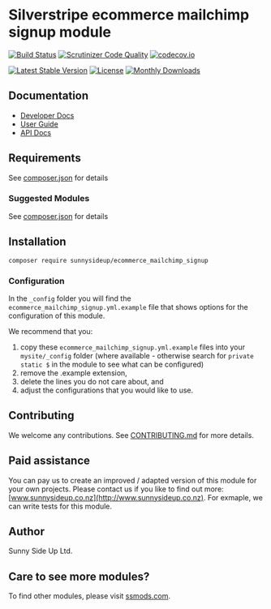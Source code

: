 # Silverstripe ecommerce mailchimp signup module
[![Build Status](https://travis-ci.org/sunnysideup/silverstripe-ecommerce_mailchimp_signup.svg?branch=master)](https://travis-ci.org/sunnysideup/silverstripe-ecommerce_mailchimp_signup)
[![Scrutinizer Code Quality](https://scrutinizer-ci.com/g/sunnysideup/silverstripe-ecommerce_mailchimp_signup/badges/quality-score.png?b=master)](https://scrutinizer-ci.com/g/sunnysideup/silverstripe-ecommerce_mailchimp_signup/?branch=master)
[![codecov.io](https://codecov.io/github/sunnysideup/silverstripe-ecommerce_mailchimp_signup/coverage.svg?branch=master)](https://codecov.io/github/sunnysideup/silverstripe-ecommerce_mailchimp_signup?branch=master)

[![Latest Stable Version](https://poser.pugx.org/sunnysideup/ecommerce_mailchimp_signup/version)](https://packagist.org/packages/sunnysideup/ecommerce_mailchimp_signup)
[![License](https://poser.pugx.org/sunnysideup/ecommerce_mailchimp_signup/license)](https://packagist.org/packages/sunnysideup/ecommerce_mailchimp_signup)
[![Monthly Downloads](https://poser.pugx.org/sunnysideup/ecommerce_mailchimp_signup/d/monthly)](https://packagist.org/packages/sunnysideup/ecommerce_mailchimp_signup)


## Documentation



 * [Developer Docs](docs/en/INDEX.md)
 * [User Guide](docs/en/userguide.md)
 * [API Docs](http://docs.ssmods.com/sunnysideup/ecommerce_mailchimp_signup/classes.xhtml)


## Requirements



See [composer.json](composer.json) for details


### Suggested Modules



See [composer.json](composer.json) for details


## Installation


```
composer require sunnysideup/ecommerce_mailchimp_signup
```

### Configuration



In the `_config` folder you will find the `ecommerce_mailchimp_signup.yml.example`
file that shows options for the configuration of this module.

We recommend that you:

  1. copy these `ecommerce_mailchimp_signup.yml.example` files into your
`mysite/_config` folder (where available - otherwise search for `private static $` in the module to see what can be configured)
  2. remove the .example extension,
  3. delete the lines you do not care about, and
  4. adjust the configurations that you would like to use.


## Contributing



We welcome any contributions. See [CONTRIBUTING.md](CONTRIBUTING.md) for more details.

## Paid assistance



You can pay us to create an improved / adapted version of this module for your own projects.  Please contact us if you like to find out more: [www.sunnysideup.co.nz](http://www.sunnysideup.co.nz).  For exmaple, we can write tests for this module.  

## Author



Sunny Side Up Ltd.


## Care to see more modules?

To find other modules, please visit [ssmods.com](http://ssmods.com/).
